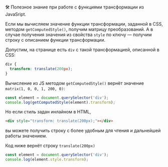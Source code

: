 🛠 Полезное знание при работе с функциями трансформации из JavaSript.

Если мы вычисляем значение функции трансформации, заданной в CSS, методом `getComputedStyle()`, получим матрицу преобразований. А в случае получения значения из свойства `style` по ключу — получим строку с описанием функции трансформации.

Допустим, на странице есть `div` с такой трансформацией, описанной в CSS:
```css
div {
  transform: translate(200px);
}
```
Вычисление из JS методом `getComputedStyle()` вернёт значение `matrix(1, 0, 0, 1, 200, 0)`:

```javascript
const element = document.querySelector('div');
console.log(getComputedStyle(element).transform);
```
Но если стиль задан инлайном в HTML,

```html
<div style="transform: translate(200px);"></div>
```
вы можете получить строку с более удобным для чтения и дальнейшей работы значением.

Код ниже вернёт строку `translate(200px)`

```javascript
const element = document.querySelector('div');
console.log(element.style.transform);
```